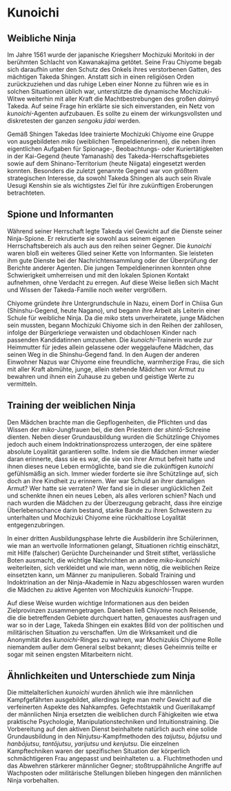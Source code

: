 # Kunoichi


## Weibliche Ninja

Im Jahre 1561 wurde der japanische Kriegsherr Mochizuki Moritoki in der berühmten Schlacht von Kawanakajima getötet. Seine Frau Chiyome begab sich daraufhin unter den Schutz des Onkels ihres verstorbenen Gatten, des mächtigen Takeda Shingen. Anstatt sich in einen religiösen Orden zurückzuziehen und das ruhige Leben einer Nonne zu führen wie es in solchen Situationen üblich war, unterstützte die dynamische Mochizuki-Witwe weiterhin mit aller Kraft die Machtbestrebungen des großen *daimyō* Takeda. Auf seine Frage hin erklärte sie sich einverstanden, ein Netz von *kunoichi*-Agenten aufzubauen. Es sollte zu einem der wirkungsvollsten und diskretesten der ganzen *sengoku jidai* werden.

Gemäß Shingen Takedas Idee trainierte Mochizuki Chiyome eine Gruppe von ausgebildeten *miko* (weiblichen Tempeldienerinnen), die neben ihren eigentlichen Aufgaben für Spionage-, Beobachtungs- oder Kuriertätigkeiten in der Kai-Gegend (heute Yamanashi) des Takeda-Herrschaftsgebietes sowie auf dem Shinano-Territorium (heute Niigata) eingesetzt werden konnten. Besonders die zuletzt genannte Gegend war von größtem strategischen Interesse, da sowohl Takeda Shingen als auch sein Rivale Uesugi Kenshin sie als wichtigstes Ziel für ihre zukünftigen Eroberungen betrachteten.


## Spione und Informanten

Während seiner Herrschaft legte Takeda viel Gewicht auf die Dienste seiner Ninja-Spione. Er rekrutierte sie sowohl aus seinem eigenen Herrschaftsbereich als auch aus den reihen seiner Gegner. Die *kunoichi* waren bloß ein weiteres Glied seiner Kette von Informanten. Sie leisteten ihm gute Dienste bei der Nachrichtensammlung oder der Überprüfung der Berichte anderer Agenten. Die jungen Tempeldienerinnen konnten ohne Schwierigkeit umherreisen und mit den lokalen Spionen Kontakt aufnehmen, ohne Verdacht zu erregen. Auf diese Weise ließen sich Macht und Wissen der Takeda-Familie noch weiter vergrößern.

Chiyome gründete ihre Untergrundschule in Nazu, einem Dorf in Chiisa Gun (Shinshu-Gegend, heute Nagano), und begann ihre Arbeit als Leiterin einer Schule für weibliche Ninja. Da die *miko* stets unverheiratete, junge Mädchen sein mussten, begann Mochizuki Chiyome sich in den Reihen der zahllosen, infolge der Bürgerkriege verwaisten und obdachlosen Kinder nach passenden Kandidatinnen umzusehen. Die *kunoichi*-Trainerin wurde zur Heimmutter für jedes allein gelassene oder weggelaufene Mädchen, das seinen Weg in die Shinshu-Gegend fand. In den Augen der anderen Einwohner Nazus war Chiyome eine freundliche, warmherzige Frau, die sich mit aller Kraft abmühte, junge, allein stehende Mädchen vor Armut zu bewahren und ihnen ein Zuhause zu geben und geistige Werte zu vermitteln.


## Training der weiblichen Ninja

Den Mädchen brachte man die Gepflogenheiten, die Pflichten und das Wissen der *miko*-Jungfrauen bei, die den Priestern der *shintō*-Schreine dienten. Neben dieser Grundausbildung wurden die Schützlinge Chiyomes jedoch auch einem Indoktrinationsprozess unterzogen, der eine spätere absolute Loyalität garantieren sollte. Indem sie die Mädchen immer wieder daran erinnerte, dass sie es war, die sie von ihrer Armut befreit hatte und ihnen dieses neue Leben ermöglichte, band sie die zukünftigen *kunoichi* gefühlsmäßig an sich. Immer wieder forderte sie ihre Schützlinge auf, sich doch an ihre Kindheit zu erinnern. Wer war Schuld an ihrer damaligen Armut? Wer hatte sie verraten? Wer fand sie in dieser unglücklichen Zeit und schenkte ihnen ein neues Leben, als alles verloren schien? Nach und nach wurden die Mädchen zu der Überzeugung gebracht, dass ihre einzige Überlebenschance darin bestand, starke Bande zu ihren Schwestern zu unterhalten und Mochizuki Chiyome eine rückhaltlose Loyalität entgegenzubringen.

In einer dritten Ausbildungsphase lehrte die Ausbilderin ihre Schülerinnen, wie man an wertvolle Informationen gelangt, Situationen richtig einschätzt, mit Hilfe (falscher) Gerüchte Durcheinander und Streit stiftet, verlässliche Boten ausmacht, die wichtige Nachrichten an andere *miko-kunoichi* weiterleiten, sich verkleidet und wie man, wenn nötig, die weiblichen Reize einsetzten kann, um Männer zu manipulieren. Sobald Training und Indoktrination an der Ninja-Akademie in Nazu abgeschlossen waren wurden die Mädchen zu aktive Agenten von Mochizukis *kunoichi*-Truppe.

Auf diese Weise wurden wichtige Informationen aus den beiden Zielprovinzen zusammengetragen. Daneben ließ Chiyome noch Reisende, die die betreffenden Gebiete durchquert hatten, genauestes ausfragen und war so in der Lage, Takeda Shingen ein exaktes Bild von der politischen und militärischen Situation zu verschaffen. Um die Wirksamkeit und die Anonymität des *kunoichi*-Ringes zu wahren, war Mochizukis Chiyome Rolle niemandem außer dem General selbst bekannt; dieses Geheimnis teilte er sogar mit seinen engsten Mitarbeitern nicht.


## Ähnlichkeiten und Unterschiede zum Ninja

Die mittelalterlichen *kunoichi* wurden ähnlich wie ihre männlichen Kampfgefährten ausgebildet, allerdings legte man mehr Gewicht auf die verfeinerten Aspekte des Nahkampfes. Gefechtstaktik und Guerillakampf der männlichen Ninja ersetzten die weiblichen durch Fähigkeiten wie etwa praktische Psychologie, Manipulationstechniken und Intuitionstraining. Die Vorbereitung auf den aktiven Dienst beinhaltete natürlich auch eine solide Grundausbildung in den Ninjutsu-Kampfmethoden des *taijutsu*, *bōjutsu* und *hanbōjutsu*, *tantōjutsu*, *yarijutsu* und *kenjutsu*. Die einzelnen Kampftechniken waren der spezifischen Situation der körperlich schmächtigeren Frau angepasst und beinhalteten u. a. Fluchtmethoden und das Abwehren stärkerer männlicher Gegner; stoßtruppähnliche Angriffe auf Wachposten oder militärische Stellungen blieben hingegen den männlichen Ninja vorbehalten.
